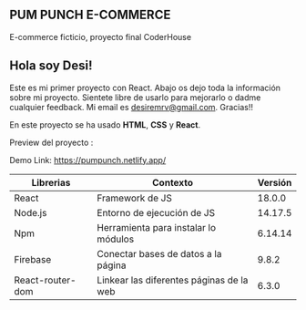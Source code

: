## **PUM PUNCH E-COMMERCE**
E-commerce ficticio, proyecto final CoderHouse

## Hola soy Desi!
Este es mi primer proyecto con React. Abajo os dejo toda la información sobre mi proyecto. Sientete libre de usarlo para mejorarlo o dadme cualquier feedback. 
Mi email es desiremrv@gmail.com. 
Gracias!! 


En este proyecto se ha usado **HTML**, **CSS** y **React**.



Preview del proyecto : 

Demo Link: https://pumpunch.netlify.app/



|Librerias|   Contexto    |   Versión    |
| ------ | ------ |------ |
| React | Framework de JS | 18.0.0|
|Node.js | Entorno de ejecución de JS  |14.17.5|
|Npm| Herramienta para instalar lo módulos |6.14.14|
|Firebase | Conectar bases de datos a la página | 9.8.2 |
|React-router-dom|  Linkear las diferentes páginas de la web   |6.3.0 |




